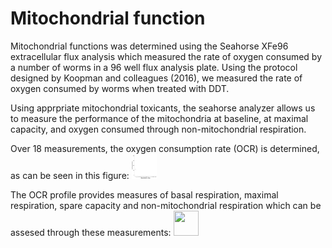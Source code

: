 # Mitochondrial function
Mitochondrial functions was determined using the Seahorse XFe96 extracellular flux analysis which measured the rate of oxygen consumed by a number of worms in a 96 well flux analysis plate. Using the protocol designed by Koopman and colleagues (2016), we measured the rate of oxygen consumed by worms when treated with DDT. 

Using apprpriate mitochondrial toxicants, the seahorse analyzer allows us to measure the performance of the mitochondria at baseline, at maximal capacity, and oxygen consumed through non-mitochondrial respiration. 

Over 18 measurements, the oxygen consumption rate (OCR) is determined, as can be seen in this figure: 
<img src = "https://github.com/vrindakalia/DDT_tau_Celegans/blob/main/mitochondrial_function/figures/seahorse_injection.gif" width = "40" height = "40">

The OCR profile provides measures of basal respiration, maximal respiration, spare capacity and non-mitochondrial respiration which can be assesed through these measurements: 
<img src = "https://github.com/vrindakalia/DDT_tau_Celegans/blob/main/mitochondrial_function/figures/seahorse_koopman_profile.jpeg" width = "40" height = "40">



